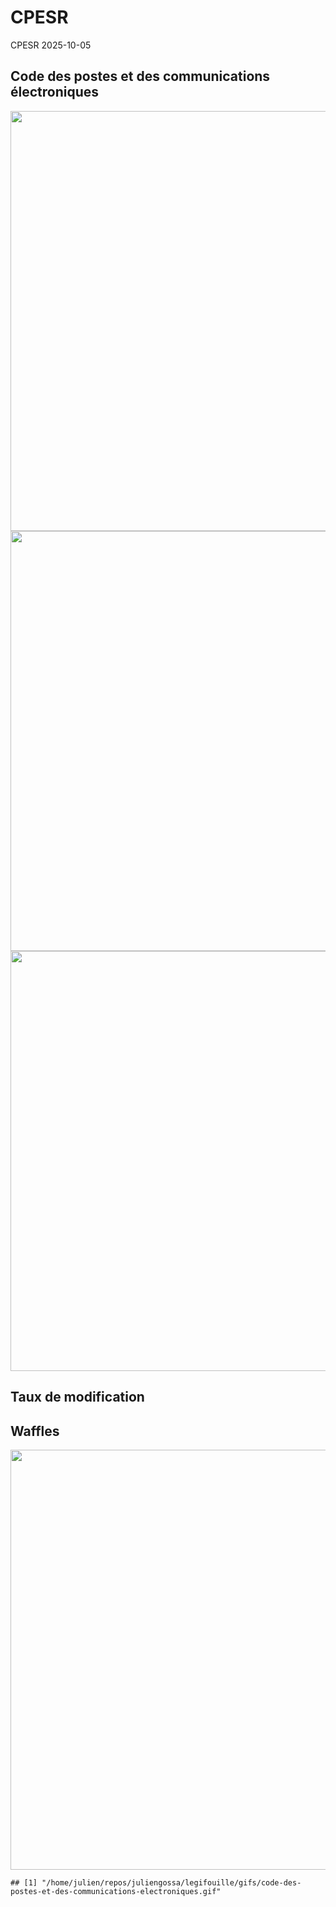CPESR
================
CPESR
2025-10-05

## Code des postes et des communications électroniques

<img src="/home/julien/repos/juliengossa/legifouille/codes/code-des-postes-et-des-communications-electroniques/legifouille-code_files/figure-gfm/versions-1.png" width="672" />

<img src="/home/julien/repos/juliengossa/legifouille/codes/code-des-postes-et-des-communications-electroniques/legifouille-code_files/figure-gfm/modifications-1.png" width="672" />
<img src="/home/julien/repos/juliengossa/legifouille/codes/code-des-postes-et-des-communications-electroniques/legifouille-code_files/figure-gfm/taille_modifications-1.png" width="672" />

## Taux de modification

## Waffles

<img src="/home/julien/repos/juliengossa/legifouille/codes/code-des-postes-et-des-communications-electroniques/legifouille-code_files/figure-gfm/unnamed-chunk-4-1.png" width="672" />

    ## [1] "/home/julien/repos/juliengossa/legifouille/gifs/code-des-postes-et-des-communications-electroniques.gif"
